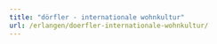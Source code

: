 ```yaml
---
title: "dörfler - internationale wohnkultur"
url: /erlangen/doerfler-internationale-wohnkultur/
---
```

